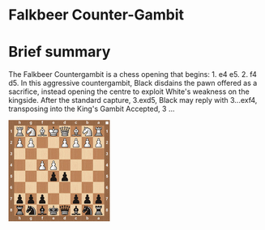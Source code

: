 
Falkbeer Counter-Gambit
=======================

# Brief summary


The Falkbeer Countergambit is a chess opening that begins: 1. e4 e5. 2. f4 d5. In this aggressive countergambit, Black disdains the pawn offered as a sacrifice, instead opening the centre to exploit White's weakness on the kingside. After the standard capture, 3.exd5, Black may reply with 3...exf4, transposing into the King's Gambit Accepted, 3 ...

<img src="/img/Falkbeer Counter-Gambit.jpg" width="200"/>